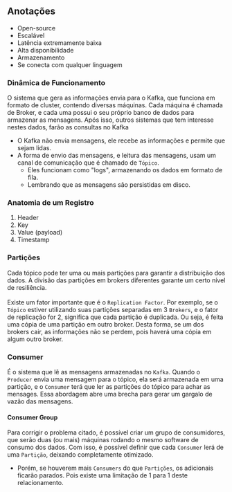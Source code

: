 ## Anotações

- Open-source
- Escalável
- Latência extremamente baixa
- Alta disponibilidade
- Armazenamento
- Se conecta com qualquer linguagem

### Dinâmica de Funcionamento

O sistema que gera as informações envia para o Kafka, que funciona em formato de cluster, contendo diversas máquinas. Cada máquina é chamada de Broker, e cada uma possui o seu próprio banco de dados para armazenar as mensagens.
Após isso, outros sistemas que tem interesse nestes dados, farão as consultas no Kafka
 - O Kafka não envia mensagens, ele recebe as informações e permite que sejam lidas.
 - A forma de envio das mensagens, e leitura das mensagens, usam um canal de comunicação que é chamado de `Tópico`.
   - Eles funcionam como "logs", armazenando os dados em formato de fila.
   - Lembrando que as mensagens são persistidas em disco.

### Anatomia de um Registro
1. Header
2. Key
3. Value (payload)
4. Timestamp

### Partições

Cada tópico pode ter uma ou mais partições para garantir a distribuição dos dados. A divisão das partições em brokers diferentes garante um certo nível de resiliência. <br><br>
Existe um fator importante que é o `Replication Factor`. Por exemplo, se o `Tópico` estiver utilizando suas partições separadas em 3 `Brokers`, e o fator de replicação for 2, significa que cada partição é duplicada. Ou seja, é feita uma cópia de uma partição em outro broker. Desta forma, se um dos brokers cair, as informações não se perdem, pois haverá uma cópia em algum outro broker.

### Consumer

É o sistema que lê as mensagens armazenadas no `Kafka`. Quando o `Producer` envia uma mensagem para o tópico, ela será armazenada em uma partição, e o `Consumer` terá que ler as partições do tópico para achar as mensages. Essa abordagem abre uma brecha para gerar um gargalo de vazão das mensagens.

#### Consumer Group

Para corrigir o problema citado, é possível criar um grupo de consumidores, que serão duas (ou mais) máquinas rodando o mesmo software de consumo dos dados. Com isso, é possível definir que cada `Consumer` lerá de uma `Partição`, deixando completamente otimizado.
- Porém, se houverem mais `Consumers` do que `Partições`, os adicionais ficarão parados. Pois existe uma limitação de 1 para 1 deste relacionamento.